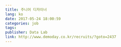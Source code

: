 ```yaml
---
title: 주니어 디자이너
lang: ko
date: 2017-05-24 18:00:59
categories: job
tags:
publisher: Data Lab
link: http://www.demoday.co.kr/recruits/?goto=2437
---
```

